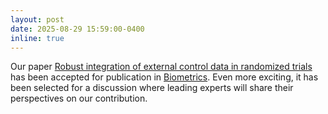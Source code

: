 ```yaml
---
layout: post
date: 2025-08-29 15:59:00-0400
inline: true
---
```


Our paper <a href="https://arxiv.org/pdf/2406.17971">Robust integration of external control data in randomized trials</a> has been accepted for publication in <a href="https://academic.oup.com/biometrics/issue">Biometrics</a>. Even more exciting, it has been selected for a discussion where leading experts will share their perspectives on our contribution.
